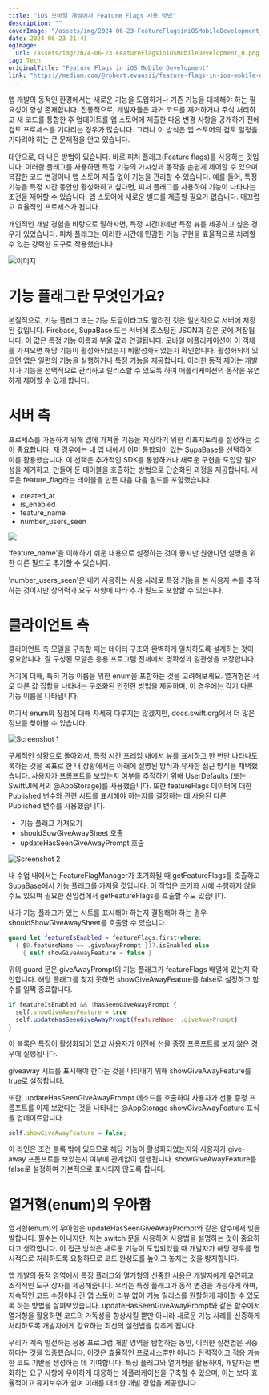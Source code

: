 ```yaml
---
title: "iOS 모바일 개발에서 Feature Flags 사용 방법"
description: ""
coverImage: "/assets/img/2024-06-23-FeatureFlagsiniOSMobileDevelopment_0.png"
date: 2024-06-23 21:41
ogImage:
  url: /assets/img/2024-06-23-FeatureFlagsiniOSMobileDevelopment_0.png
tag: Tech
originalTitle: "Feature Flags in iOS Mobile Development"
link: "https://medium.com/@robert.evansii/feature-flags-in-ios-mobile-development-104a68b50e67"
---
```


앱 개발의 동적인 환경에서는 새로운 기능을 도입하거나 기존 기능을 대체해야 하는 필요성이 항상 존재합니다. 전통적으로, 개발자들은 과거 코드를 제거하거나 주석 처리하고 새 코드를 통합한 후 업데이트를 앱 스토어에 제출한 다음 변경 사항을 공개하기 전에 검토 프로세스를 기다리는 경우가 많습니다. 그러나 이 방식은 앱 스토어의 검토 일정을 기다려야 하는 큰 문제점을 안고 있습니다.

대안으로, 더 나은 방법이 있습니다. 바로 피처 플래그(Feature flags)를 사용하는 것입니다. 이러한 플래그를 사용하면 특정 기능의 가시성과 동작을 손쉽게 제어할 수 있으며 복잡한 코드 변경이나 앱 스토어 제출 없이 기능을 관리할 수 있습니다. 예를 들어, 특정 기능을 특정 시간 동안만 활성화하고 싶다면, 피처 플래그를 사용하여 기능이 나타나는 조건을 제어할 수 있습니다. 앱 스토어에 새로운 빌드를 제출할 필요가 없습니다. 매끄럽고 효율적인 프로세스가 됩니다.

개인적인 개발 경험을 바탕으로 말하자면, 특정 시간대에만 특정 뷰를 제공하고 싶은 경우가 있었습니다. 피처 플래그는 이러한 시간에 민감한 기능 구현을 효율적으로 처리할 수 있는 강력한 도구로 작용했습니다.

![이미지](/assets/img/2024-06-23-FeatureFlagsiniOSMobileDevelopment_0.png)

<div class="content-ad"></div>

# 기능 플래그란 무엇인가요?

본질적으로, 기능 플래그 또는 기능 토글이라고도 알려진 것은 일반적으로 서버에 저장된 값입니다. Firebase, SupaBase 또는 서버에 호스팅된 JSON과 같은 곳에 저장됩니다. 이 값은 특정 기능 이름과 부울 값과 연결됩니다. 모바일 애플리케이션이 이 객체를 가져오면 해당 기능이 활성화되었는지 비활성화되었는지 확인합니다. 활성화되어 있으면 앱은 일련의 기능을 실행하거나 특정 기능을 제공합니다. 이러한 동적 제어는 개발자가 기능을 선택적으로 관리하고 릴리스할 수 있도록 하여 애플리케이션의 동작을 유연하게 제어할 수 있게 합니다.

# 서버 측

프로세스를 가동하기 위해 앱에 가져올 기능을 저장하기 위한 리포지토리를 설정하는 것이 중요합니다. 제 경우에는 내 앱 내에서 이미 통합되어 있는 SupaBase를 선택하여 이를 활용했습니다. 이 선택은 추가적인 SDK를 통합하거나 새로운 구현을 도입할 필요성을 제거하고, 만들어 둔 테이블을 호출하는 방법으로 단순화된 과정을 제공합니다. 새로운 feature_flag라는 테이블을 만든 다음 다음 필드를 포함했습니다.

<div class="content-ad"></div>

- created_at
- is_enabled
- feature_name
- number_users_seen

<img src="/assets/img/2024-06-23-FeatureFlagsiniOSMobileDevelopment_1.png" />

'feature_name'을 이해하기 쉬운 내용으로 설정하는 것이 좋지만 원한다면 설명을 위한 다른 필드도 추가할 수 있습니다.

'number_users_seen'은 내가 사용하는 사용 사례로 특정 기능을 본 사용자 수를 추적하는 것이지만 창의력과 요구 사항에 따라 추가 필드도 포함할 수 있습니다.

<div class="content-ad"></div>

# 클라이언트 측

클라이언트 측 모델을 구축할 때는 데이터 구조와 완벽하게 일치하도록 설계하는 것이 중요합니다. 잘 구성된 모델은 응용 프로그램 전체에서 명확성과 일관성을 보장합니다.

거기에 더해, 특히 기능 이름을 위한 enum을 포함하는 것을 고려해보세요. 열거형은 서로 다른 값 집합을 나타내는 구조화된 안전한 방법을 제공하며, 이 경우에는 각기 다른 기능 이름을 나타냅니다.

여기서 enum의 장점에 대해 자세히 다루지는 않겠지만, docs.swift.org에서 더 많은 정보를 찾아볼 수 있습니다.

<div class="content-ad"></div>

![Screenshot 1](/assets/img/2024-06-23-FeatureFlagsiniOSMobileDevelopment_2.png)

구체적인 상황으로 돌아와서, 특정 시간 프레임 내에서 뷰를 표시하고 한 번만 나타나도록하는 것을 목표로 한 내 상황에서는 아래에 설명된 방식과 유사한 접근 방식을 채택했습니다. 사용자가 프롬프트를 보았는지 여부를 추적하기 위해 UserDefaults (또는 SwiftUI에서의 @AppStorage)를 사용했습니다. 또한 featureFlags 데이터에 대한 Published 변수와 관련 시트를 표시해야 하는지를 결정하는 데 사용된 다른 Published 변수를 사용했습니다.

- 기능 플래그 가져오기
- shouldSowGiveAwaySheet 호출
- updateHasSeenGiveAwayPrompt 호출

![Screenshot 2](/assets/img/2024-06-23-FeatureFlagsiniOSMobileDevelopment_3.png)

<div class="content-ad"></div>

내 수업 내에서는 FeatureFlagManager가 초기화될 때 getFeatureFlags를 호출하고 SupaBase에서 기능 플래그를 가져올 것입니다. 이 작업은 초기화 시에 수행하지 않을 수도 있으며 필요한 진입점에서 getFeatureFlags를 호출할 수도 있습니다.

내가 기능 플래그가 있는 시트를 표시해야 하는지 결정해야 하는 경우 shouldShowGiveAwaySheet를 호출할 수 있습니다.

```swift
guard let featureIsEnabled = featureFlags.first(where:
  { $0.featureName == .giveAwayPrompt })?.isEnabled else
    { self.showGiveAwayFeature = false }
```

위의 guard 문은 giveAwayPrompt의 기능 플래그가 featureFlags 배열에 있는지 확인합니다. 해당 플래그를 찾지 못하면 showGiveAwayFeature를 false로 설정하고 함수를 일찍 종료합니다.

<div class="content-ad"></div>

```js
if featureIsEnabled && !hasSeenGiveAwayPrompt {
  self.showGiveAwayFeature = true
  self.updateHasSeenGiveAwayPrompt(featureName: .giveAwayPrompt)
}
```

이 블록은 특징이 활성화되어 있고 사용자가 이전에 선물 증정 프롬프트를 보지 않은 경우에 실행됩니다.

giveaway 시트를 표시해야 한다는 것을 나타내기 위해 showGiveAwayFeature를 true로 설정합니다.

또한, updateHasSeenGiveAwayPrompt 메소드를 호출하여 사용자가 선물 증정 프롬프트를 이제 보았다는 것을 나타내는 @AppStorage showGiveAwayFeature 표식을 업데이트합니다.

<div class="content-ad"></div>

```js
self.showGiveAwayFeature = false;
```

이 라인은 조건 블록 밖에 있으므로 해당 기능이 활성화되었는지와 사용자가 give-away 프롬프트를 보았는지 여부에 관계없이 실행됩니다. showGiveAwayFeature를 false로 설정하여 기본적으로 표시되지 않도록 합니다.

# 열거형(enum)의 우아함

열거형(enum)의 우아함은 updateHasSeenGiveAwayPrompt와 같은 함수에서 빛을 발합니다. 필수는 아니지만, 저는 switch 문을 사용하여 사용법을 설명하는 것이 중요하다고 생각합니다. 이 접근 방식은 새로운 기능이 도입되었을 때 개발자가 해당 경우를 명시적으로 처리하도록 요청하므로 코드 완성도를 높이고 놓치는 것을 방지합니다.

<div class="content-ad"></div>

앱 개발의 동적 영역에서 특징 플래그와 열거형의 신중한 사용은 개발자에게 유연하고 조직적인 도구 상자를 제공해줍니다. 우리는 특징 플래그가 동적 변경을 가능하게 하며, 지속적인 코드 수정이나 긴 앱 스토어 리뷰 없이 기능 릴리스를 원할하게 제어할 수 있도록 하는 방법을 살펴보았습니다. updateHasSeenGiveAwayPrompt와 같은 함수에서 열거형을 활용하면 코드의 가독성을 향상시킬 뿐만 아니라 새로운 기능 사례를 신중하게 처리하도록 개발자에게 강요하는 최선의 실천법을 갖추게 됩니다.

우리가 계속 발전하는 응용 프로그램 개발 영역을 탐험하는 동안, 이러한 실천법은 귀중하다는 것을 입증했습니다. 이것은 효율적인 프로세스뿐만 아니라 탄력적이고 적응 가능한 코드 기반을 생성하는 데 기여합니다. 특징 플래그와 열거형을 활용하여, 개발자는 변화하는 요구 사항에 우아하게 대응하는 애플리케이션을 구축할 수 있으며, 이는 보다 효율적이고 유지보수가 쉽며 미래를 대비한 개발 경험을 제공합니다.
